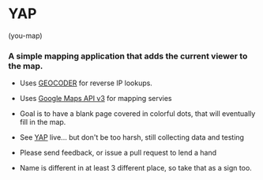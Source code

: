 # YAP
(you-map)

### A simple mapping application that adds the current viewer to the map.

* Uses [GEOCODER](http://www.rubygeocoder.com/) for reverse IP lookups.

* Uses [Google Maps API v3](https://developers.google.com/maps/documentation/javascript/) for mapping servies

* Goal is to have a blank page covered in colorful dots, that will eventually fill in the map.

* See [YAP](http://yapmap.herokuapp.com/) live... but don't be too harsh, still collecting data and testing

* Please send feedback, or issue a pull request to lend a hand

* Name is different in at least 3 different place, so take that as a sign too.